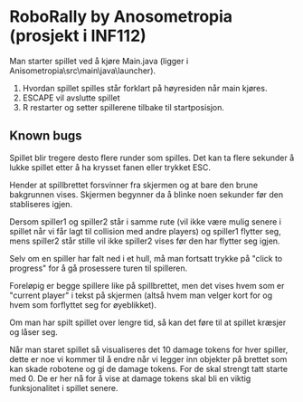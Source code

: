 # RoboRally by Anosometropia (prosjekt i INF112)

Man starter spillet ved å kjøre Main.java (ligger i Anisometropia\src\main\java\launcher).
1. Hvordan spillet spilles står forklart på høyresiden når main kjøres.
2. ESCAPE vil avslutte spillet
3. R restarter og setter spillerene tilbake til startposisjon.



## Known bugs
Spillet blir tregere desto flere runder som spilles. Det kan ta flere sekunder å lukke spillet etter
å ha krysset fanen eller trykket ESC.

Hender at spillbrettet forsvinner fra skjermen og at bare den brune bakgrunnen vises.
Skjermen begynner da å blinke noen sekunder før den stabliseres igjen.

Dersom spiller1 og spiller2 står i samme rute (vil ikke være mulig senere i spillet når vi får 
lagt til collision med andre players) og spiller1 flytter seg, mens spiller2 står stille
vil ikke spiller2 vises før den har flytter seg igjen.

Selv om en spiller har falt ned i et hull, må man fortsatt trykke på "click to progress" for
å gå prosessere turen til spilleren.

Foreløpig er begge spillere like på spillbrettet, men det vises hvem som er "current player"
i tekst på skjermen (altså hvem man velger kort for og hvem som forflyttet seg for øyeblikket).

Om man har spilt spillet over lengre tid, så kan det føre til at spillet kræsjer og låser seg.

Når man staret spillet så visualiseres det 10 damage tokens for hver spiller, dette er noe vi 
kommer til å endre når vi legger inn objekter på brettet som kan skade robotene og gi de 
damage tokens. For de skal strengt tatt starte med 0. De er her nå for å vise at damage tokens
skal bli en viktig funksjonalitet i spillet senere. 